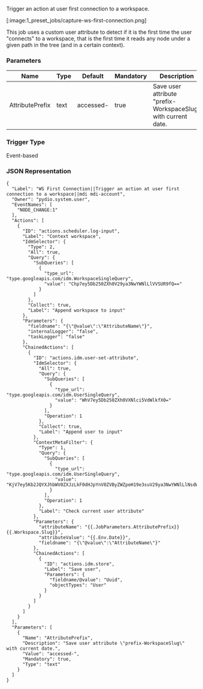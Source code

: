 
Trigger an action at user first connection to a workspace.

[:image:1_preset_jobs/capture-ws-first-connection.png]

This job uses a custom user attribute to detect if it is the first time the user "connects" to a workspace, that is the first
time it reads any node under a given path in the tree (and in a certain context).

### Parameters

|Name|Type|Default|Mandatory|Description|
|----|----|-------|---------|-----------|
|AttributePrefix|text|accessed-|true|Save user attribute "prefix-WorkspaceSlug" with current date.|



### Trigger Type
Event-based

### JSON Representation

```
{
  "Label": "WS First Connection||Trigger an action at user first connection to a workspace||mdi mdi-account",
  "Owner": "pydio.system.user",
  "EventNames": [
    "NODE_CHANGE:1"
  ],
  "Actions": [
    {
      "ID": "actions.scheduler.log-input",
      "Label": "Context workspace",
      "IdmSelector": {
        "Type": 2,
        "All": true,
        "Query": {
          "SubQueries": [
            {
              "type_url": "type.googleapis.com/idm.WorkspaceSingleQuery",
              "value": "Chp7ey5Db250ZXh0V29ya3NwYWNlLlVVSUR9fQ=="
            }
          ]
        },
        "Collect": true,
        "Label": "Append workspace to input"
      },
      "Parameters": {
        "fieldname": "{\"@value\":\"AttributeName\"}",
        "internalLogger": "false",
        "taskLogger": "false"
      },
      "ChainedActions": [
        {
          "ID": "actions.idm.user-set-attribute",
          "IdmSelector": {
            "All": true,
            "Query": {
              "SubQueries": [
                {
                  "type_url": "type.googleapis.com/idm.UserSingleQuery",
                  "value": "WhV7ey5Db250ZXh0VXNlci5VdWlkfX0="
                }
              ],
              "Operation": 1
            },
            "Collect": true,
            "Label": "Append user to input"
          },
          "ContextMetaFilter": {
            "Type": 1,
            "Query": {
              "SubQueries": [
                {
                  "type_url": "type.googleapis.com/idm.UserSingleQuery",
                  "value": "KjV7ey5Kb2JQYXJhbWV0ZXJzLkF0dHJpYnV0ZVByZWZpeH19e3suV29ya3NwYWNlLlNsdWd9fTgBUAE="
                }
              ],
              "Operation": 1
            },
            "Label": "Check current user attribute"
          },
          "Parameters": {
            "attributeName": "{{.JobParameters.AttributePrefix}}{{.Workspace.Slug}}",
            "attributeValue": "{{.Env.Date}}",
            "fieldname": "{\"@value\":\"AttributeName\"}"
          },
          "ChainedActions": [
            {
              "ID": "actions.idm.store",
              "Label": "Save user",
              "Parameters": {
                "fieldname/@value": "Uuid",
                "objectTypes": "User"
              }
            }
          ]
        }
      ]
    }
  ],
  "Parameters": [
    {
      "Name": "AttributePrefix",
      "Description": "Save user attribute \"prefix-WorkspaceSlug\" with current date.",
      "Value": "accessed-",
      "Mandatory": true,
      "Type": "text"
    }
  ]
}
```
